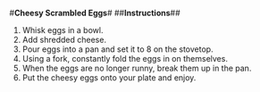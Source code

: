 #**Cheesy Scrambled Eggs**#
##**Instructions**##
1. Whisk eggs in a bowl.
2. Add shredded cheese.
3. Pour eggs into a pan and set it to 8 on the stovetop.
4. Using a fork, constantly fold the eggs in on themselves.
5. When the eggs are no longer runny, break them up in the pan.
6. Put the cheesy eggs onto your plate and enjoy.